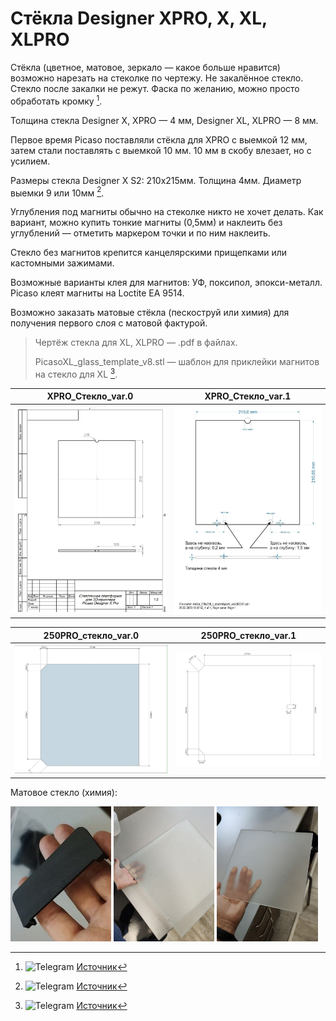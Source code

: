 # Стёкла Designer XPRO, X, XL, XLPRO

Стёкла (цветное, матовое, зеркало — какое больше нравится) возможно нарезать на стеколке по чертежу. Не закалённое стекло. Стекло после закалки не режут. Фаска по желанию, можно просто обработать кромку [^1].

Толщина стекла Designer X, XPRO — 4 мм, Designer XL, XLPRO — 8 мм.

Первое время Picaso поставляли стёкла для XPRO с выемкой 12 мм, затем стали поставлять с выемкой 10 мм. 10 мм в скобу влезает, но с усилием.

Размеры стекла Designer X S2: 210х215мм. Толщина 4мм. Диаметр выемки 9 или 10мм [^2]. 

Углубления под магниты обычно на стеколке никто не хочет делать. Как вариант, можно купить тонкие магниты (0,5мм) и наклеить без углублений — отметить маркером точки и по ним наклеить.

Стекло без магнитов крепится канцелярскими прищепками или кастомными зажимами.

Возможные варианты клея для магнитов: УФ, поксипол, эпокси-металл. Picaso клеят магниты на Loctite EA 9514.

Возможно заказать матовые стёкла (пескоструй или химия) для получения первого слоя с матовой фактурой.

> Чертëж стекла для XL, XLPRO — .pdf в файлах.
>
> PicasoXL_glass_template_v8.stl — шаблон для приклейки магнитов на стекло для XL [^3].

XPRO_Стекло_var.0          |  XPRO_Стекло_var.1
:-------------------------:|:-------------------------:
![XPRO_Стекло_0](./img/XPRO_Стекло_0.jpg) | ![XPRO_Стекло_1](./img/XPRO_Стекло_1.jpg)


250PRO_стекло_var.0        |  250PRO_стекло_var.1
:-------------------------:|:-------------------------:
![250PRO_стекло_0](./img/250PRO_стекло_0.jpg) | ![250PRO_стекло_1](./img/250PRO_стекло_1.jpg)

Матовое стекло (химия):

<p float="left">
  <img src="./img/Стекло_химия_0.jpg" width="32%" title="Стекло_химия_0"/>
  <img src="./img/Стекло_химия_1.jpg" width="32%" title="Стекло_химия_1"/>
  <img src="./img/Стекло_химия_2.jpg" width="32%" title="Стекло_химия_2"/>
</p>


[^1]: <picture><source media="(prefers-color-scheme: dark)" srcset="https://cdn.simpleicons.org/telegram/white"> <source media="(prefers-color-scheme: light)" srcset="https://cdn.simpleicons.org/telegram/black"> <img src="https://cdn.simpleicons.org/telegram/.svg" alt="Telegram" alight=left height="20" width="20"></picture> [Источник](https://t.me/Picaso3dUnofficial/253018)
[^2]: <picture><source media="(prefers-color-scheme: dark)" srcset="https://cdn.simpleicons.org/telegram/white"> <source media="(prefers-color-scheme: light)" srcset="https://cdn.simpleicons.org/telegram/black"> <img src="https://cdn.simpleicons.org/telegram/.svg" alt="Telegram" alight=left height="20" width="20"></picture> [Источник](https://t.me/Picaso3dUnofficial/278477)
[^3]: <picture><source media="(prefers-color-scheme: dark)" srcset="https://cdn.simpleicons.org/telegram/white"> <source media="(prefers-color-scheme: light)" srcset="https://cdn.simpleicons.org/telegram/black"> <img src="https://cdn.simpleicons.org/telegram/.svg" alt="Telegram" alight=left height="20" width="20"></picture> [Источник](https://t.me/Picaso3dUnofficial/268936)
